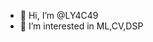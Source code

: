 - 👋 Hi, I’m @LY4C49
- 👀 I’m interested in ML,CV,DSP

<!---
LY4C49/LY4C49 is a ✨ special ✨ repository because its `README.md` (this file) appears on your GitHub profile.
You can click the Preview link to take a look at your changes.
--->
